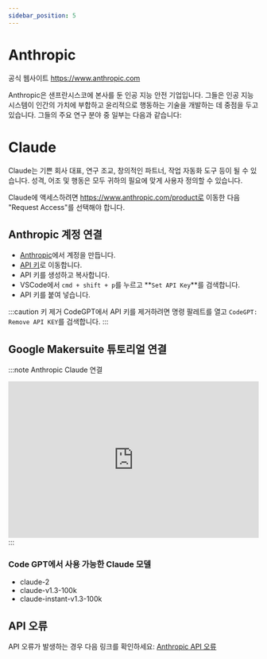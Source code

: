 ```yaml
---
sidebar_position: 5
---
```


# Anthropic
공식 웹사이트 https://www.anthropic.com

Anthropic은 샌프란시스코에 본사를 둔 인공 지능 안전 기업입니다. 그들은 인공 지능 시스템이 인간의 가치에 부합하고 윤리적으로 행동하는 기술을 개발하는 데 중점을 두고 있습니다.
그들의 주요 연구 분야 중 일부는 다음과 같습니다:

# Claude
Claude는 기쁜 회사 대표, 연구 조교, 창의적인 파트너, 작업 자동화 도구 등이 될 수 있습니다. 성격, 어조 및 행동은 모두 귀하의 필요에 맞게 사용자 정의할 수 있습니다.

Claude에 액세스하려면 https://www.anthropic.com/product로 이동한 다음 "Request Access"를 선택해야 합니다.

## Anthropic 계정 연결
- [Anthropic](https://console.anthropic.com/)에서 계정을 만듭니다.
- [API 키](https://console.anthropic.com/account/keys)로 이동합니다.
- API 키를 생성하고 복사합니다.
- VSCode에서 ```cmd + shift + p```를 누르고 **`Set API Key`**를 검색합니다.
- API 키를 붙여 넣습니다.

:::caution 키 제거
CodeGPT에서 API 키를 제거하려면 명령 팔레트를 열고 `CodeGPT: Remove API KEY`를 검색합니다.
:::

## Google Makersuite 튜토리얼 연결
:::note Anthropic Claude 연결
<iframe width="100%" height="315" src="https://www.youtube.com/embed/1Xs1QVKhmZ8?si=IZHm0mZlO_8hGStT" title="YouTube video player" frameborder="0" allow="accelerometer; autoplay; clipboard-write; encrypted-media; gyroscope; picture-in-picture; web-share" allowfullscreen></iframe>
:::

### Code GPT에서 사용 가능한 Claude 모델
- claude-2
- claude-v1.3-100k
- claude-instant-v1.3-100k

## API 오류
API 오류가 발생하는 경우 다음 링크를 확인하세요: [Anthropic API 오류](https://docs.anthropic.com/claude/reference/errors-and-rate-limits)

